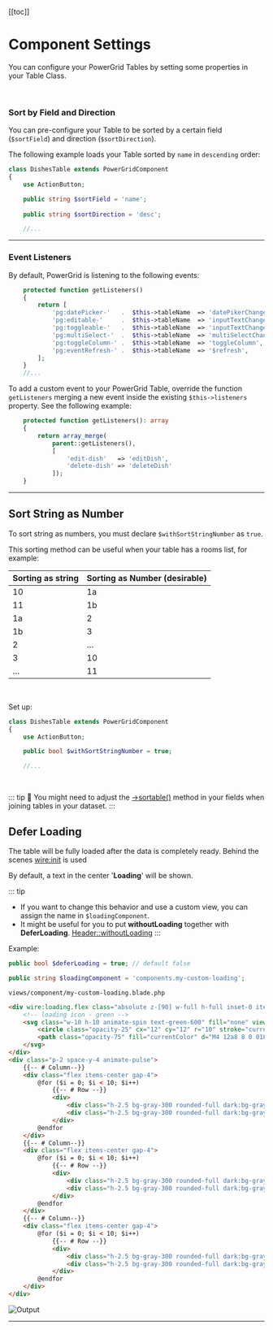 [[toc]]

# Component Settings

You can configure your PowerGrid Tables by setting some properties in your Table Class.

<br>

### Sort by Field and Direction

You can pre-configure your Table to be sorted by a certain field (`$sortField`) and direction (`$sortDirection`).

The following example loads your Table sorted by `name` in `descending` order:

```php
class DishesTable extends PowerGridComponent
{
    use ActionButton;

    public string $sortField = 'name';
    
    public string $sortDirection = 'desc';

    //...
```

---

### Event Listeners

By default, PowerGrid is listening to the following events:

```php
    protected function getListeners()
    {
        return [
            'pg:datePicker-'   .  $this->tableName  => 'datePikerChanged',
            'pg:editable-'     .  $this->tableName  => 'inputTextChanged',
            'pg:toggleable-'   .  $this->tableName  => 'inputTextChanged',
            'pg:multiSelect-'  .  $this->tableName  => 'multiSelectChanged',
            'pg:toggleColumn-' .  $this->tableName  => 'toggleColumn',
            'pg:eventRefresh-' .  $this->tableName  => '$refresh',
        ];
    }
    //...
```

To add a custom event to your PowerGrid Table, override the function `getListeners` merging a new event inside the existing `$this->listeners` property. See the following example:

```php
    protected function getListeners(): array
    {
        return array_merge(
            parent::getListeners(), 
            [
                'edit-dish'   => 'editDish',
                'delete-dish' => 'deleteDish'
            ]);
    }
```

---

## Sort String as Number

To sort string as numbers, you must declare `$withSortStringNumber` as  `true`.

This sorting method can be useful when your table has a rooms list, for example:

<table>
   <thead>
      <tr>
         <th>Sorting as string</th>
         <th>Sorting as Number (desirable)</th>
      </tr>
   </thead>
   <tbody>
      <tr>
         <td>10</td>
         <td>1a</td>
      </tr>
      <tr>
         <td>11</td>
         <td>1b</td>
      </tr>
      <tr>
         <td>1a</td>
         <td>2</td>
      </tr>
      <tr>
         <td>1b</td>
         <td>3</td>
      </tr>
      <tr>
         <td>2</td>
         <td>…</td>
      </tr>
      <tr>
         <td>3</td>
         <td>10</td>
      </tr>
      <tr>
         <td>…</td>
         <td>11</td>
      </tr>
   </tbody>
</table>

<br/>

Set up:

```php
class DishesTable extends PowerGridComponent
{
    use ActionButton;

    public bool $withSortStringNumber = true;

    //...
```

<br/>

::: tip
📝 You might need to adjust the [->sortable()](include-columns?id=sortable) method in your fields when joining tables in your dataset.
:::

## Defer Loading

The table will be fully loaded after the data is completely ready.
Behind the scenes [wire:init](https://laravel-livewire.com/docs/2.x/defer-loading#introduction) is used

By default, a text in the center '**Loading**' will be shown.

::: tip
* If you want to change this behavior and use a custom view, you can assign the name in `$loadingComponent`.
* It might be useful for you to put **withoutLoading** together with **DeferLoading**. [Header::withoutLoading](../table/features-setup.html#withoutloading)
:::

Example:

```php
public bool $deferLoading = true; // default false

public string $loadingComponent = 'components.my-custom-loading';
```

`views/component/my-custom-loading.blade.php`
```html
<div wire:loading.flex class="absolute z-[90] w-full h-full inset-0 items-center justify-center bg-white bg-opacity-70">
    <!-- loading icon - green -->
    <svg class="w-10 h-10 animate-spin text-green-600" fill="none" viewBox="0 0 24 24">
        <circle class="opacity-25" cx="12" cy="12" r="10" stroke="currentColor" stroke-width="4"></circle>
        <path class="opacity-75" fill="currentColor" d="M4 12a8 8 0 018-8V0C5.373 0 0 5.373 0 12h4zm2 5.291A7.962 7.962 0 014 12H0c0 3.042 1.135 5.824 3 7.938l3-2.647z"></path>
    </svg>
</div>
<div class="p-2 space-y-4 animate-pulse">
    {{-- # Column--}}
    <div class="flex items-center gap-4">
        @for ($i = 0; $i < 10; $i++)
            {{-- # Row --}}
            <div>
                <div class="h-2.5 bg-gray-300 rounded-full dark:bg-gray-600 w-40 mb-2.5"></div>
                <div class="h-2.5 bg-gray-300 rounded-full dark:bg-gray-600 w-48 mb-2.5"></div>
            </div>
        @endfor
    </div>
    {{-- # Column--}}
    <div class="flex items-center gap-4">
        @for ($i = 0; $i < 10; $i++)
            {{-- # Row --}}
            <div>
                <div class="h-2.5 bg-gray-300 rounded-full dark:bg-gray-600 w-40 mb-2.5"></div>
                <div class="h-2.5 bg-gray-300 rounded-full dark:bg-gray-600 w-48 mb-2.5"></div>
            </div>
        @endfor
    </div>
    {{-- # Column--}}
    <div class="flex items-center gap-4">
        @for ($i = 0; $i < 10; $i++)
            {{-- # Row --}}
            <div>
                <div class="h-2.5 bg-gray-300 rounded-full dark:bg-gray-600 w-40 mb-2.5"></div>
                <div class="h-2.5 bg-gray-300 rounded-full dark:bg-gray-600 w-48 mb-2.5"></div>
            </div>
        @endfor
    </div>
</div>
```

![Output](/_media/examples/defer-loading-example.png)

---

